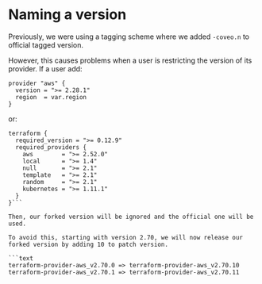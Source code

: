 # Naming a version

Previously, we were using a tagging scheme where we added `-coveo.n` to official tagged version.

However, this causes problems when a user is restricting the version of its provider. If a user add:

```hcl
provider "aws" {
  version = ">= 2.28.1"
  region  = var.region
}
```

or:

```hcl
terraform {
  required_version = ">= 0.12.9"
  required_providers {
    aws        = ">= 2.52.0"
    local      = ">= 1.4"
    null       = ">= 2.1"
    template   = ">= 2.1"
    random     = ">= 2.1"
    kubernetes = ">= 1.11.1"
  }
}```

Then, our forked version will be ignored and the official one will be used.

To avoid this, starting with version 2.70, we will now release our forked version by adding 10 to patch version.

```text
terraform-provider-aws_v2.70.0 => terraform-provider-aws_v2.70.10
terraform-provider-aws_v2.70.1 => terraform-provider-aws_v2.70.11
```
